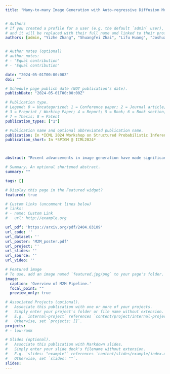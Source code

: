 ```yaml
---
title: "Many-to-many Image Generation with Auto-regressive Diffusion Models"


# Authors
# If you created a profile for a user (e.g. the default `admin` user), write the username (folder name) here 
# and it will be replaced with their full name and linked to their profile.
authors: [admin, "Yizhe Zhang", "Shuangfei Zhai", "Lifu Huang", "Joshua M. Susskind", "Jiatao Gu"]


# Author notes (optional)
# author_notes:
# - "Equal contribution"
# - "Equal contribution"

date: "2024-05-01T00:00:00Z"
doi: ""

# Schedule page publish date (NOT publication's date).
publishDate: "2024-05-01T00:00:00Z"

# Publication type.
# Legend: 0 = Uncategorized; 1 = Conference paper; 2 = Journal article;
# 3 = Preprint / Working Paper; 4 = Report; 5 = Book; 6 = Book section;
# 7 = Thesis; 8 = Patent
publication_types: ["1"]

# Publication name and optional abbreviated publication name.
publication: In *ICML 2024 Workshop on Structured Probabilistic Inference {\&} Generative Modeling (SPIGM @ ICML2024)*
publication_short: In *SPIGM @ ICML2024*



abstract: "Recent advancements in image generation have made significant progress, yet existing models present limitations in perceiving and generating an arbitrary number of interrelated images within a broad context. This limitation becomes increasingly critical as the demand for multi-image scenarios, such as multi-view images and visual narratives, grows with the expansion of multimedia platforms. This paper introduces a domain-general framework for many-to-many image generation, capable of producing interrelated image series from a given set of images, offering a scalable solution that obviates the need for task-specific solutions across different multi-image scenarios. To facilitate this, we present MIS, a novel large-scale multi-image dataset, containing 12M synthetic multi-image samples, each with 25 interconnected images. Utilizing Stable Diffusion with varied latent noises, our method produces a set of interconnected images from a single caption. Leveraging MIS, we learn M2M, an autoregressive model for many-to-many generations, where each image is modeled within a diffusion framework. Throughout training on the synthetic MIS, the model excels in capturing style and content from preceding images — synthetic or real — and generates novel images following the captured patterns. Furthermore, through task-specific fine-tuning, our model demonstrates its adaptability to specific multi-image generation tasks, like Visual Procedure Generation."

# Summary. An optional shortened abstract.
summary: ""

tags: []

# Display this page in the Featured widget?
featured: true

# Custom links (uncomment lines below)
# links:
# - name: Custom Link
#   url: http://example.org

url_pdf: 'https://arxiv.org/pdf/2404.03109'
url_code: ''
url_dataset: ''
url_poster: 'M2M_poster.pdf'
url_project: ''
url_slides: ''
url_source: ''
url_video: ''

# Featured image
# To use, add an image named `featured.jpg/png` to your page's folder. 
image:
  caption: 'Overview of M2M Pipeline.'
  focal_point: ""
  preview_only: true

# Associated Projects (optional).
#   Associate this publication with one or more of your projects.
#   Simply enter your project's folder or file name without extension.
#   E.g. `internal-project` references `content/project/internal-project/index.md`.
#   Otherwise, set `projects: []`.
projects:
# - low-rank

# Slides (optional).
#   Associate this publication with Markdown slides.
#   Simply enter your slide deck's filename without extension.
#   E.g. `slides: "example"` references `content/slides/example/index.md`.
#   Otherwise, set `slides: ""`.
slides: 
---
```


<!-- {{% callout note %}}
Click the *Cite* button above to demo the feature to enable visitors to import publication metadata into their reference management software.
{{% /callout %}} -->

<!-- {{% callout note %}}
Create your slides in Markdown - click the *Slides* button to check out the example.
{{% /callout %}} -->

<!-- Supplementary notes can be added here, including [code, math, and images](https://wowchemy.com/docs/writing-markdown-latex/). -->
